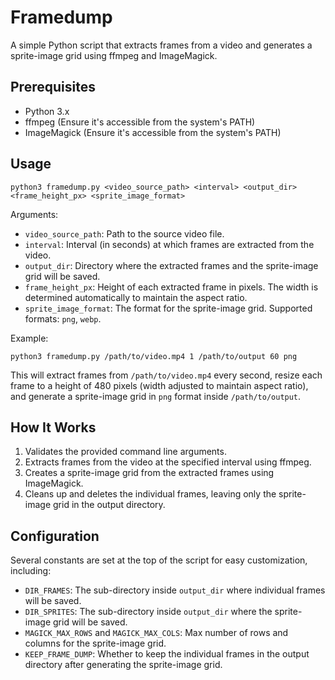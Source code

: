 
# Framedump

A simple Python script that extracts frames from a video and generates a sprite-image grid using ffmpeg and ImageMagick.

## Prerequisites

-   Python 3.x
-   ffmpeg (Ensure it's accessible from the system's PATH)
-   ImageMagick (Ensure it's accessible from the system's PATH)

## Usage

    python3 framedump.py <video_source_path> <interval> <output_dir> <frame_height_px> <sprite_image_format>

Arguments:

-   `video_source_path`: Path to the source video file.
-   `interval`: Interval (in seconds) at which frames are extracted from the video.
-   `output_dir`: Directory where the extracted frames and the sprite-image grid will be saved.
-   `frame_height_px`: Height of each extracted frame in pixels. The width is determined automatically to maintain the aspect ratio.
-   `sprite_image_format`: The format for the sprite-image grid. Supported formats: `png`, `webp`.

Example:

    python3 framedump.py /path/to/video.mp4 1 /path/to/output 60 png

This will extract frames from `/path/to/video.mp4` every second, resize each frame to a height of 480 pixels (width adjusted to maintain aspect ratio), and generate a sprite-image grid in `png` format inside `/path/to/output`.

## How It Works

1.  Validates the provided command line arguments.
2.  Extracts frames from the video at the specified interval using ffmpeg.
3.  Creates a sprite-image grid from the extracted frames using ImageMagick.
4.  Cleans up and deletes the individual frames, leaving only the sprite-image grid in the output directory.

## Configuration

Several constants are set at the top of the script for easy customization, including:

-   `DIR_FRAMES`: The sub-directory inside `output_dir` where individual frames will be saved.
-   `DIR_SPRITES`: The sub-directory inside `output_dir` where the sprite-image grid will be saved.
-   `MAGICK_MAX_ROWS` and `MAGICK_MAX_COLS`: Max number of rows and columns for the sprite-image grid.
-   `KEEP_FRAME_DUMP`: Whether to keep the individual frames in the output directory after generating the sprite-image grid.